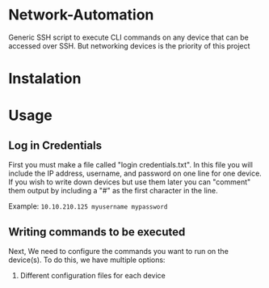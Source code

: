 # Network-Automation
Generic SSH script to execute CLI commands on any device that can be accessed over SSH. But networking devices is the priority of this project

# Instalation

# Usage
## Log in Credentials
First you must make a file called "login credentials.txt". In this file you will include the IP address, username, and password on one line for one device. If you wish to write down devices but use them later you can "comment" them output by including a "#" as the first character in the line.
 
 Example: ```10.10.210.125 myusername mypassword```
 
 ## Writing commands to be executed
 Next, We need to configure the commands you want to run on the device(s). To do this,
we have multiple options:

1. Different configuration files for each device

